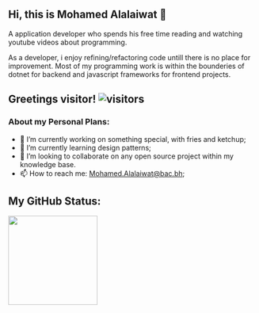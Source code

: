 
## Hi, this is Mohamed Alalaiwat 👋

A application developer who spends his free time reading and watching youtube videos about programming.

As a developer, i enjoy refining/refactoring code untill there is no place for improvement. Most of my programming work is within the bounderies of dotnet for backend and javascript frameworks for frontend projects.

## Greetings visitor! ![visitors](https://visitor-badge.glitch.me/badge?page_id=page.id)

### About my Personal Plans:

- 👀 I’m currently working on something special, with fries and ketchup;
- 🌱 I’m currently learning design patterns;
- 💞️ I’m looking to collaborate on any open source project within my knowledge base.
- 📫 How to reach me: Mohamed.Alalaiwat@bac.bh;

## My GitHub Status:

<img height="180em" src="https://github-readme-stats.vercel.app/api?username=alalaiwat-m&show_icons=true&hide_border=true&&count_private=true&include_all_commits=true" />

<!---
alalaiwat-m/alalaiwat-m is a ✨ special ✨ repository because its `README.md` (this file) appears on your GitHub profile.
You can click the Preview link to take a look at your changes.
--->
